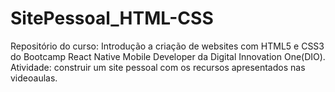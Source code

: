 # SitePessoal_HTML-CSS
Repositório do curso: Introdução a criação de websites com HTML5 e CSS3 do Bootcamp React Native Mobile Developer da Digital Innovation One(DIO). Atividade: construir um site pessoal com os recursos apresentados nas videoaulas.
